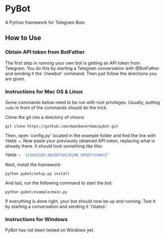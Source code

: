 # PyBot
A Python framework for Telegram Bots
## How to Use
### Obtain API token from BotFather
The first step in running your own bot is getting an API token from Telegram. You do this by starting a Telegram conversation with @BotFather and sending it the '/newbot' command. Then just follow the directions you are given.
### Instructions for Mac OS & Linux
Some commands below need to be run with root privileges. Usually, putting `sudo` in front of the commands should do the trick.

Clone the git into a directory of choice:
```
git clone https://github.com/daanbeverdam/pybot.git
```
Then, open 'config.py' located in the example folder and find the line with `TOKEN =`. Now paste your previously obtained API token, replacing what is already there. It should look something like this:
```python
TOKEN = '123456789:ABCDEFGHIJKLMN_OPQRSTUVWXYZ'
```
Next, install the framework:
```
python pybot/setup.py install
```
And last, run the following command to start the bot:
```
python pybot/example/main.py
```
If everything is done right, your bot should now be up and running. Test it by starting a conversation and sending it '/status'.
### Instructions for Windows
PyBot has not been tested on Windows yet.
